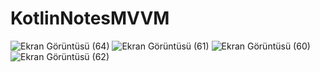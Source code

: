 # KotlinNotesMVVM
![Ekran Görüntüsü (64)](https://github.com/emirhanuyunmaz/KotlinNotesMVVM/assets/72448247/ae62f75e-6f2d-47a6-86b5-8a83a04d2c9d)
![Ekran Görüntüsü (61)](https://github.com/emirhanuyunmaz/KotlinNotesMVVM/assets/72448247/b316655b-5dfa-44bc-9689-fa46f086ff66)
![Ekran Görüntüsü (60)](https://github.com/emirhanuyunmaz/KotlinNotesMVVM/assets/72448247/7dbf502c-2443-4397-bbe0-53c2af6b281b)
![Ekran Görüntüsü (62)](https://github.com/emirhanuyunmaz/KotlinNotesMVVM/assets/72448247/d3325750-39b4-4933-a232-11b92be4dc84)
